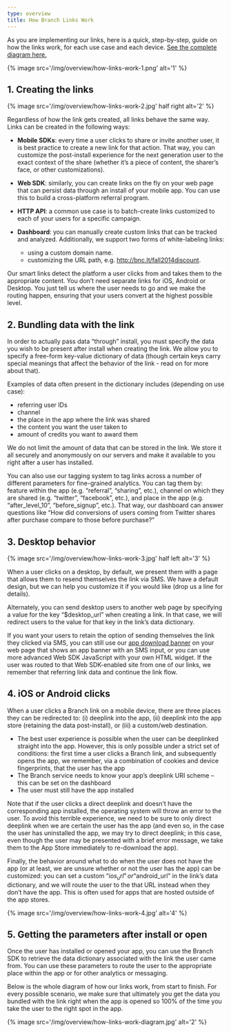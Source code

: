 ```yaml
---
type: overview
title: How Branch Links Work
---
```


As you are implementing our links, here is a quick, step-by-step, guide on how the links work, for each use case and each device. [See the complete diagram here.](/img/overview/how-links-work-diagram.jpg) 

{% image src='/img/overview/how-links-work-1.png' alt='1' %}


## 1. Creating the links

{% image src='/img/overview/how-links-work-2.jpg' half right alt='2' %}

Regardless of how the link gets created, all links behave the same way. Links can be created in the following ways:

* **Mobile SDKs**: every time a user clicks to share or invite another user, it is best practice to create a new link for that action. That way, you can customize the post-install experience for the next generation user to the exact context of the share (whether it’s a piece of content, the sharer’s face, or other customizations).

* **Web SDK**: similarly, you can create links on the fly on your web page that can persist data through an install of your mobile app. You can use this to build a cross-platform referral program.

* **HTTP API**: a common use case is to batch-create links customized to each of your users for a specific campaign.

* **Dashboard**: you can manually create custom links that can be tracked and analyzed. Additionally, we support two forms of white-labeling links:
	- using a custom domain name.
	- customizing the URL path, e.g. http://bnc.lt/fall2014discount.

Our smart links detect the platform a user clicks from and takes them to the appropriate content. You don’t need separate links for iOS, Android or Desktop. You just tell us where the user needs to go and we make the routing happen, ensuring that your users convert at the highest possible level.


## 2. Bundling data with the link

In order to actually pass data “through” install, you must specify the data you wish to be present after install when creating the link. We allow you to specify a free-form key-value dictionary of data (though certain keys carry special meanings that affect the behavior of the link - read on for more about that).

Examples of data often present in the dictionary includes (depending on use case):
- referring user IDs
- channel
- the place in the app where the link was shared
- the content you want the user taken to
- amount of credits you want to award them

We do not limit the amount of data that can be stored in the link. We store it all securely and anonymously on our servers and make it available to you right after a user has installed.

You can also use our tagging system to tag links across a number of different parameters for fine-grained analytics. You can tag them by: feature within the app (e.g. “referral”, “sharing”, etc.), channel on which they are shared (e.g. “twitter”, “facebook”, etc.), and place in the app (e.g. “after_level_10”, “before_signup”, etc.). That way, our dashboard can answer questions like “How did conversions of users coming from Twitter shares after purchase compare to those before purchase?”


## 3. Desktop behavior

{% image src='/img/overview/how-links-work-3.jpg' half left alt='3' %}

When a user clicks on a desktop, by default, we present them with a page that allows them to resend themselves the link via SMS. We have a default design, but we can help you customize it if you would like (drop us a line for details).

Alternately, you can send desktop users to another web page by specifying a value for the key “$desktop_url” when creating a link. In that case, we will redirect users to the value for that key in the link’s data dictionary.

If you want your users to retain the option of sending themselves the link they clicked via SMS, you can still use our [app download banner](/recipes/mobile_web_smart_banner/ios/) on your web page that shows an app banner with an SMS input, or you can use more advanced Web SDK JavaScript with your own HTML widget. If the user was routed to that Web SDK-enabled site from one of our links, we remember that referring link data and continue the link flow.


## 4. iOS or Android clicks

When a user clicks a Branch link on a mobile device, there are three places they can be redirected to: (i) deeplink into the app, (ii) deeplink into the app store (retaining the data post-install), or (iii) a custom/web destination.

- The best user experience is possible when the user can be deeplinked straight into the app. However, this is only possible under a strict set of conditions: the first time a user clicks a Branch link, and subsequently opens the app, we remember, via a combination of cookies and device fingerprints, that the user has the app
- The Branch service needs to know your app’s deeplink URI scheme – this can be set on the dashboard
- The user must still have the app installed

Note that if the user clicks a direct deeplink and doesn’t have the corresponding app installed, the operating system will throw an error to the user. To avoid this terrible experience, we need to be sure to only direct deeplink when we are certain the user has the app (and even so, in the case the user has uninstalled the app, we may try to direct deeplink; in this case, even though the user may be presented with a brief error message, we take them to the App Store immediately to re-download the app).

Finally, the behavior around what to do when the user does not have the app (or at least, we are unsure whether or not the user has the app) can be customized: you can set a custom “$ios_url” or “$android_url” in the link’s data dictionary, and we will route the user to the that URL instead when they don’t have the app. This is often used for apps that are hosted outside of the app stores.

{% image src='/img/overview/how-links-work-4.jpg' alt='4' %}


## 5. Getting the parameters after install or open

Once the user has installed or opened your app, you can use the Branch SDK to retrieve the data dictionary associated with the link the user came from. You can use these parameters to route the user to the appropriate place within the app or for other analytics or messaging.

Below is the whole diagram of how our links work, from start to finish. For every possible scenario, we make sure that ultimately you get the data you bundled with the link right when the app is opened so 100% of the time you take the user to the right spot in the app.

{% image src='/img/overview/how-links-work-diagram.jpg' alt='2' %}

